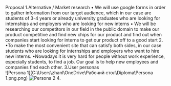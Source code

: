 Proposal
1.Alternative / Market research
  •	We will use google forms in order to gather information from our target audience, which in our case are students of 3-4 years or already university graduates who are looking         for internships and employers who are looking for new interns
  •	We will be researching our competitors in our field in the public domain to make our product competitive and find new chips for our product and find out when companies start       looking for interns to get our product off to a good start
2.	
   •To make the most convenient site that can satisfy both sides, in our case students who are looking for internships and employers who want to hire new interns.
   •Nowadays it is very hard for people without work experience, especially students, to find a job. Our goal is to help new employees and companies find each other.
3.User personas  
![Persona 1](C:\Users\zhanl\OneDrive\Рабочий стол\Diploma\Persona 1.png.png)
![Persona 2](https://user-images.githubusercontent.com/49634484/153608314-7049963a-4d6c-46a8-b80d-4636a1349bc9.png)
4. 
